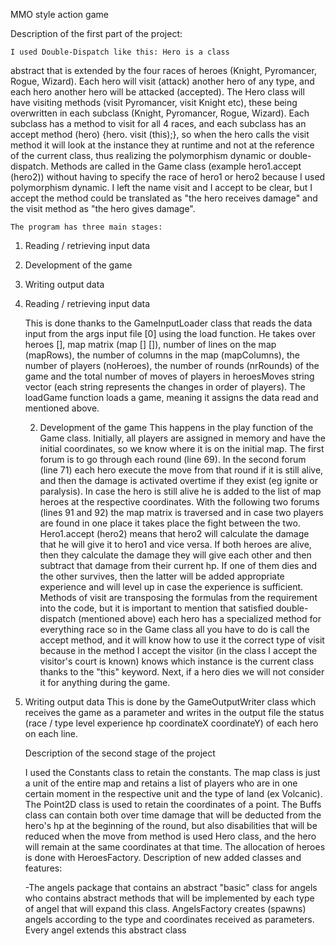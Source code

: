 MMO style action game

Description of the first part of the project:

    I used Double-Dispatch like this: Hero is a class
abstract that is extended by the four races of heroes (Knight, Pyromancer, Rogue,
Wizard). Each hero will visit (attack) another hero of any type, and each hero
another hero will be attacked (accepted). The Hero class will have visiting methods
(visit Pyromancer, visit Knight etc), these being overwritten in each subclass
(Knight, Pyromancer, Rogue, Wizard). Each subclass has a method to visit
for all 4 races, and each subclass has an accept method (hero) {hero.
visit (this);}, so when the hero calls the visit method it will look at the instance
they at runtime and not at the reference of the current class, thus realizing the polymorphism
dynamic or double-dispatch. Methods are called in the Game class (example hero1.accept (hero2))
without having to specify the race of hero1 or hero2 because I used polymorphism
dynamic. I left the name visit and I accept to be clear, but I accept the method
could be translated as "the hero receives damage" and the visit method as "the hero gives damage".

    The program has three main stages:
    
1. Reading / retrieving input data
2. Development of the game
3. Writing output data

1. Reading / retrieving input data

    This is done thanks to the GameInputLoader class that reads the data
input from the args input file [0] using the load function. He takes over
heroes [], map matrix (map [] []), number of lines on the map
(mapRows), the number of columns in the map (mapColumns), the number of players (noHeroes),
the number of rounds (nrRounds) of the game and the total number of moves of players in
heroesMoves string vector (each string represents the changes in order of
players).
    The loadGame function loads a game, meaning it assigns the data read and mentioned above.
    
    2. Development of the game
    This happens in the play function of the Game class. Initially, all players are assigned
in memory and have the initial coordinates, so we know where it is on the initial map. The first forum is
to go through each round (line 69). In the second forum (line 71) each hero
execute the move from that round if it is still alive, and then the damage is activated
overtime if they exist (eg ignite or paralysis). In case the hero is still alive he is
added to the list of map heroes at the respective coordinates. With the following two forums (lines
91 and 92) the map matrix is ​​traversed and in case two players are found in one place it takes place
the fight between the two. Hero1.accept (hero2) means that hero2 will calculate the damage that
he will give it to hero1 and vice versa. If both heroes are alive, then they calculate
the damage they will give each other and then subtract that damage from their current hp.
If one of them dies and the other survives, then the latter will be added appropriate experience and will
level up in case the experience is sufficient. Methods of visit are transposing the formulas from the
requirement into the code, but it is important to mention that satisfied double-dispatch (mentioned above)
each hero has a specialized method for everything race so in the Game class all you have to do is call the
accept method, and it will know how to use it the correct type of visit because in the method I accept the
visitor (in the class I accept the visitor's court is known) knows which instance is the current class thanks
to the "this" keyword. Next, if a hero dies we will not consider it for anything during the game.

3. Writing output data
    This is done by the GameOutputWriter class which receives the game as a parameter and writes
in the output file the status (race / type level experience hp coordinateX coordinateY) of each
hero on each line.

    Description of the second stage of the project

    I used the Constants class to retain the constants.
    The map class is just a unit of the entire map and retains a list of players who are in one
certain moment in the respective unit and the type of land (ex Volcanic).
    The Point2D class is used to retain the coordinates of a point.
    The Buffs class can contain both over time damage that will be deducted from the hero's hp at
the beginning of the round, but also disabilities that will be reduced when the move from method is used
Hero class, and the hero will remain at the same coordinates at that time.
    The allocation of heroes is done with HeroesFactory.
    Description of new added classes and features:
    
    -The angels package that contains an abstract "basic" class for angels who
contains abstract methods that will be implemented by each type of angel that will
expand this class. AngelsFactory creates (spawns) angels according to
the type and coordinates received as parameters. Every angel extends this
abstract class